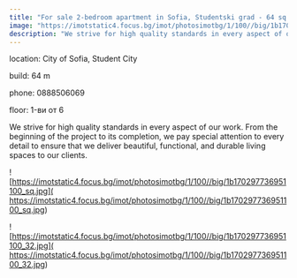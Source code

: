 ```yaml
---
title: "For sale 2-bedroom apartment in Sofia, Studentski grad - 64 sq.m / 95925 EUR :: imot.bg Advertisement"
image: "https://imotstatic4.focus.bg/imot/photosimotbg/1/100//big/1b170297736951100_vV.jpg"
description: "We strive for high quality standards in every aspect of our work. From the beginning of the project to its completion, we pay special attention to every detail to ensure that we deliver beautiful, functional, and durable living spaces to our clients."
---
```


location: City of Sofia, Student City

build: 64 m

phone: 0888506069

floor: 1-ви от 6

We strive for high quality standards in every aspect of our work. From the beginning of the project to its completion, we pay special attention to every detail to ensure that we deliver beautiful, functional, and durable living spaces to our clients.


![https://imotstatic4.focus.bg/imot/photosimotbg/1/100//big/1b170297736951100_sq.jpg]( https://imotstatic4.focus.bg/imot/photosimotbg/1/100//big/1b170297736951100_sq.jpg)


![https://imotstatic4.focus.bg/imot/photosimotbg/1/100//big/1b170297736951100_32.jpg]( https://imotstatic4.focus.bg/imot/photosimotbg/1/100//big/1b170297736951100_32.jpg)


